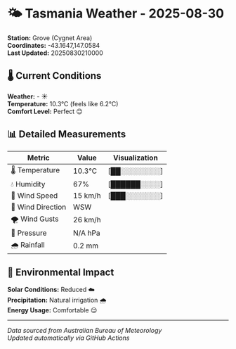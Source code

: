 # 🌤️ Tasmania Weather - 2025-08-30

**Station:** Grove (Cygnet Area)  
**Coordinates:** -43.1647,147.0584  
**Last Updated:** 20250830210000

## 🌡️ Current Conditions

**Weather:** - ☀️  
**Temperature:** 10.3°C (feels like 6.2°C)  
**Comfort Level:** Perfect 😌

## 📊 Detailed Measurements

| Metric | Value | Visualization |
|--------|-------|---------------|
| 🌡️ Temperature | 10.3°C | [██░░░░░░░░] |
| 💧 Humidity | 67% | [██████░░░░] |
| 💨 Wind Speed | 15 km/h | [███░░░░░░░] |
| 🧭 Wind Direction | WSW | |
| 🌪️ Wind Gusts | 26 km/h | |
| 🔽 Pressure | N/A hPa | |
| 🌧️ Rainfall | 0.2 mm | |

## 🌱 Environmental Impact

**Solar Conditions:** Reduced ☁️  
**Precipitation:** Natural irrigation 🌧️  
**Energy Usage:** Comfortable 😌

---
*Data sourced from Australian Bureau of Meteorology*  
*Updated automatically via GitHub Actions*
